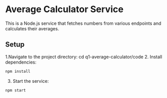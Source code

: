 # Average Calculator Service

This is a Node.js service that fetches numbers from various endpoints and calculates their averages.


## Setup
1.Navigate to the project directory:
    cd q1-average-calculator/code
2. Install dependencies:
```bash
npm install
```

3. Start the service:
```bash
npm start
```
